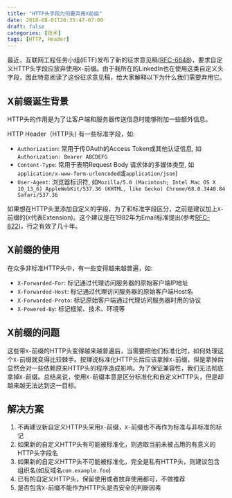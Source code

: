 ```yaml
---
title: "HTTP头字段为何要弃用X前缀"
date: 2018-08-01T20:35:47-07:00
draft: false
categories: [技术]
tags: [HTTP, Header]
---
```


最近，互联网工程任务小组(IETF)发布了新的征求意见稿([RFC-6648](https://tools.ietf.org/html/rfc6648))，要求自定义HTTP头字段应放弃使用`X-`前缀。由于我所在的LinkedIn也在使用这类自定义头字段，因此特意阅读了这份征求意见稿，给大家解释以下为什么我们需要弃用它。

<!--more-->

## X前缀诞生背景

HTTP头的作用是为了让客户端和服务器传送信息时能够附加一些额外信息。

HTTP Header（HTTP头) 有一些标准字段，如:

- `Authorization`: 常用于传OAuth的Access Token或其他认证信息, 如`Authorization: Bearer ABCDEFG`
- `Content-Type`: 常用于表明Request Body 请求体的多媒体类型, 如`application/x-www-form-urlencoded`或`application/json`)
- `User-Agent`: 浏览器标识符, 如`Mozilla/5.0 (Macintosh; Intel Mac OS X 10_13_6) AppleWebKit/537.36 (KHTML, like Gecko) Chrome/68.0.3440.84 Safari/537.36`

如果想在HTTP头里添加自定义的字段，为了和标准字段区分，之前是建议加上`X-`前缀的(`X`代表Extension)。这个建议是在1982年为Email标准提出(参考[RFC-822](https://tools.ietf.org/html/rfc822))，行之有效了几十年。

## X前缀的使用

在众多非标准HTTP头中，有一些变得越来越普遍，如:

- `X-Forwarded-For`: 标记通过代理访问服务器的原始客户端IP地址
- `X-Forwarded-Host`: 标记通过代理访问服务器的原始客户端Host名
- `X-Forwarded-Proto`: 标记原始客户端通过代理访问服务器时用的协议
- `X-Powered-By`: 标记框架、技术、环境等

## X前缀的问题

这些带`X-`前缀的HTTP头变得越来越普遍后，当需要把他们标准化时，如何处理这个`X-`前缀就变得比较棘手。按理说标准化HTTP头后应该拿掉`X-`前缀，但是拿掉后显然会对一些依赖原来HTTP头的程序造成影响。为了保证兼容性，我们无法彻底拿掉`X-`前缀。总结来说，使用`X-`前缀本意是区分标准化和自定义HTTP头，但是却越来越无法达到这一目标。

## 解决方案

1. 不再建议新自定义HTTP头采用`X-`前缀，`X-`前缀也不再作为标准与非标准的标记
2. 如果新的自定义HTTP头有可能被标准化，则选取当前未被占用的有意义的HTTP头字段名
3. 如果新的自定义HTTP头不可能被标准化，完全是私有HTTP头，则建议包含组织名(如反域名`com.example.foo`)
4. 已有的自定义HTTP头，保留使用或者放弃使用都可，不做推荐
5. 是否包含`X-`前缀不能作为HTTP头是否安全的判断因素